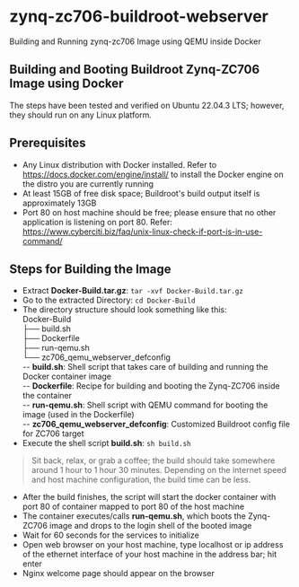 # zynq-zc706-buildroot-webserver
Building and Running zynq-zc706 Image using QEMU inside Docker

## Building and Booting Buildroot Zynq-ZC706 Image using Docker

The steps have been tested and verified on Ubuntu 22.04.3 LTS; however, they should run on any Linux platform.

## Prerequisites
- Any Linux distribution with Docker installed. Refer to https://docs.docker.com/engine/install/ to install the Docker engine on the distro you are currently running
- At least 15GB of free disk space; Buildroot's build output itself is approximately 13GB
- Port 80 on host machine should be free; please ensure that no other application is listening on port 80. Refer: https://www.cyberciti.biz/faq/unix-linux-check-if-port-is-in-use-command/

## Steps for Building the Image
- Extract **Docker-Build.tar.gz**: `tar -xvf Docker-Build.tar.gz`
- Go to the extracted Directory: `cd Docker-Build`
- The directory structure should look something like this:   
  Docker-Build  
  ├── build.sh  
  ├── Dockerfile  
  ├── run-qemu.sh  
  └── zc706_qemu_webserver_defconfig  
      -- **build.sh**: Shell script that takes care of building and running the Docker container image  
      -- **Dockerfile**: Recipe for building and booting the Zynq-ZC706 inside the container  
      -- **run-qemu.sh**: Shell script with QEMU command for booting the image (used in the Dockerfile)  
      -- **zc706_qemu_webserver_defconfig**: Customized Buildroot config file for ZC706 target  
- Execute the shell script **build.sh**: `sh build.sh`  
> Sit back, relax, or grab a coffee; the build should take somewhere around 1 hour to 1 hour 30 minutes. Depending on the internet speed and host machine configuration, the build time can be less.
- After the build finishes, the script will start the docker container with port 80 of container mapped to port 80 of the host machine
- The container executes/calls **run-qemu.sh**, which boots the Zynq-ZC706 image and drops to the login shell of the booted image
- Wait for 60 seconds for the services to initialize
- Open web browser on your host machine, type localhost or ip address of the ethernet interface of your host machine in the address bar; hit enter
- Nginx welcome page should appear on the browser 

